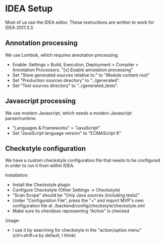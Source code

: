 # IDEA Setup

Most of us use the IDEA editor. These instructions are written to work for IDEA 2017.3.3.

## Annotation processing

We use Lombok, which requires annotation processing.

- Enable: Settings > Build, Execution, Deployment > Compiler > Annotation Processors. "[x] Enable annotation processing"
- Set "Store generated sources relative to:" to "Module content root"
- Set "Production sources directory" to "../generated".
- Set "Test sources directory" to "../generated_tests".

## Javascript processing

We use modern Javascript, which needs a modern Javascript parser/runtime.

- "Languages & Frameworks" > "JavaScript"
- Set "JavaScript language version" to "ECMAScript 6"

## Checkstyle configuration

We have a custom checkstyle configuration file that needs to be configured in order to run it from within IDEA.

Installation:

- Install the Checkstyle plugin
- Configure Checkstyle (Other Settings -> Checkstyle)
- "Scan Scope" should be "Only Java sources (including tests)"
- Under "Configuration File", press the "+" and import MVP's own configuration file at ./backend/config/checkstyle/checkstyle.xml
- Make sure its checkbox representing "Active" is checked

Usage:

- I use it by searching for checkstyle in the "action/option menu" (ctrl+shift+a by default, I think)

